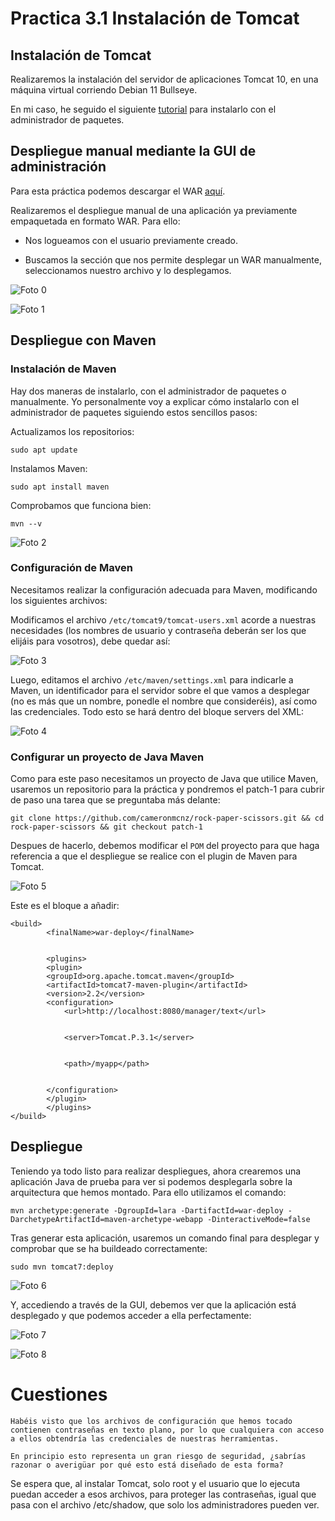 # Practica 3.1 Instalación de Tomcat

## Instalación de Tomcat

Realizaremos la instalación del servidor de aplicaciones Tomcat 10, en una máquina virtual corriendo Debian 11 Bullseye.

En mi caso, he seguido el siguiente [tutorial](https://youtu.be/kgSDF6neBK0?si=bdG6H0BA6KMLS6si) para instalarlo con el administrador de paquetes.

## Despliegue manual mediante la GUI de administración

Para esta práctica podemos descargar el WAR [aquí](https://tomcat.apache.org/tomcat-6.0-doc/appdev/sample/).

Realizaremos el despliegue manual de una aplicación ya previamente empaquetada en formato WAR. Para ello:

- Nos logueamos con el usuario previamente creado.

- Buscamos la sección que nos permite desplegar un WAR manualmente, seleccionamos nuestro archivo y lo desplegamos.

![Foto 0](../assets/images/practica%203.1/s0.png)

![Foto 1](../assets/images/practica%203.1/s1.png)


## Despliegue con Maven

### Instalación de Maven

Hay dos maneras de instalarlo, con el administrador de paquetes o manualmente. Yo personalmente voy a explicar cómo instalarlo con el administrador de paquetes siguiendo estos sencillos pasos:

Actualizamos los repositorios:

```
sudo apt update
```

Instalamos Maven:

```
sudo apt install maven
```

Comprobamos que funciona bien:

```
mvn --v
```
![Foto 2](../assets/images/practica%203.1/s2.png)

### Configuración de Maven

Necesitamos realizar la configuración adecuada para Maven, modificando los siguientes archivos:

Modificamos el archivo `/etc/tomcat9/tomcat-users.xml` acorde a nuestras necesidades (los nombres de usuario y contraseña deberán ser los que elijáis para vosotros), debe quedar así:

![Foto 3](../assets/images/practica%203.1/s3.png)

Luego, editamos el archivo `/etc/maven/settings.xml` para indicarle a Maven, un identificador para el servidor sobre el que vamos a desplegar (no es más que un nombre, ponedle el nombre que consideréis), así como las credenciales. Todo esto se hará dentro del bloque servers del XML:

![Foto 4](../assets/images/practica%203.1/s4.png)

### Configurar un proyecto de Java Maven

Como para este paso necesitamos un proyecto de Java que utilice Maven, usaremos un repositorio para la práctica y pondremos el patch-1 para cubrir de paso una tarea que se preguntaba más delante:

```
git clone https://github.com/cameronmcnz/rock-paper-scissors.git && cd rock-paper-scissors && git checkout patch-1
```

Despues de hacerlo, debemos modificar el `POM` del proyecto para que haga referencia a que el despliegue se realice con el plugin de Maven para Tomcat.

![Foto 5](../assets/images/practica%203.1/s5.png)

Este es el bloque a añadir:

```
<build>
        <finalName>war-deploy</finalName> 


        <plugins> 
        <plugin>
        <groupId>org.apache.tomcat.maven</groupId>
        <artifactId>tomcat7-maven-plugin</artifactId>
        <version>2.2</version>
        <configuration>
            <url>http://localhost:8080/manager/text</url> 


            <server>Tomcat.P.3.1</server> 


            <path>/myapp</path> 


        </configuration>
        </plugin>
        </plugins>
</build>
```

## Despliegue

Teniendo ya todo listo para realizar despliegues, ahora crearemos una aplicación Java de prueba para ver si podemos desplegarla sobre la arquitectura que hemos montado. Para ello utilizamos el comando:

```
mvn archetype:generate -DgroupId=lara -DartifactId=war-deploy -DarchetypeArtifactId=maven-archetype-webapp -DinteractiveMode=false
```

Tras generar esta aplicación, usaremos un comando final para desplegar y comprobar que se ha buildeado correctamente:

```
sudo mvn tomcat7:deploy
```
![Foto 6](../assets/images/practica%203.1/s6.png)

Y, accediendo a través de la GUI, debemos ver que la aplicación está desplegado y que podemos acceder a ella perfectamente:

![Foto 7](../assets/images/practica%203.1/s7.png)

![Foto 8](../assets/images/practica%203.1/s8.png)

# Cuestiones

```
Habéis visto que los archivos de configuración que hemos tocado contienen contraseñas en texto plano, por lo que cualquiera con acceso a ellos obtendría las credenciales de nuestras herramientas.

En principio esto representa un gran riesgo de seguridad, ¿sabrías razonar o averigüar por qué esto está diseñado de esta forma?
```

Se espera que, al instalar Tomcat, solo root y el usuario que lo ejecuta puedan acceder a esos archivos, para proteger las contraseñas, igual que pasa con el archivo /etc/shadow, que solo los administradores pueden ver.